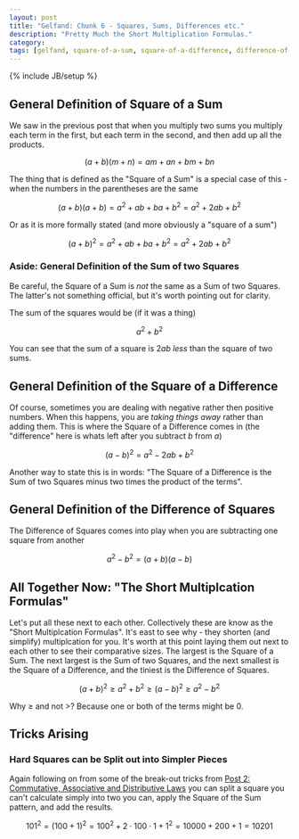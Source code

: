 ```yaml
---
layout: post
title: "Gelfand: Chunk 6 - Squares, Sums, Differences etc."
description: "Pretty Much the Short Multiplication Formulas."
category: 
tags: [gelfand, square-of-a-sum, square-of-a-difference, difference-of-squares, short-multiplcation-formulas, tricks]
---
```

{% include JB/setup %}

## General Definition of Square of a Sum
We saw in the previous post that when you multiply two sums you multiply each term in the first, but each term in the second, and then add up all the products.

$$(a + b)(m + n) = am + an + bm + bn$$

The thing that is defined as the "Square of a Sum" is a special case of this - when the numbers in the parentheses are the same

$$(a + b)(a + b) = a^2 + ab + ba + b^2 = a^2 + 2ab + b^2$$

Or as it is more formally stated (and more obviously a "square of a sum")

$$(a + b)^2 = a^2 + ab + ba + b^2 = a^2 + 2ab + b^2$$

### Aside: General Definition of the Sum of two Squares
Be careful, the Square of a Sum is _not_ the same as a Sum of two Squares.  The latter's not something official, but it's worth pointing out for clarity. 

The sum of the squares would be (if it was a thing)

$$a^2 + b^2$$

You can see that the sum of a square is $2ab$ _less_ than the square of two sums.

## General Definition of the Square of a Difference
Of course, sometimes you are dealing with negative rather then positive numbers.  When this happens, you are _taking things away_ rather than adding them. This is where the Square of a Difference comes in (the "difference" here is whats left after you subtract $b$ from $a$)

$$(a - b)^2 = a^2 - 2ab + b^2$$

Another way to state this is in words: "The Square of a Difference is the Sum of two Squares minus two times the product of the terms".

## General Definition of the Difference of Squares
The Difference of Squares comes into play when you are subtracting one square from another

$$a^2 - b^2 = (a + b)(a - b)$$

## All Together Now: "The Short Multiplcation Formulas"
Let's put all these next to each other.  Collectively these are know as the "Short Multiplcation Formulas".  It's east to see why - they shorten (and simplify) multiplcation for you.  It's worth at this point laying them out next to each other to see their comparative sizes.  The largest is the Square of a Sum. The next largest is the Sum of two Squares, and the next smallest is the Square of a Difference, and the tiniest is the Difference of Squares.

$$(a + b)^2 \geq a^2 + b^2 \geq (a - b)^2 \geq a^2 - b^2$$

Why $\geq$ and not $>$? Because one or both of the terms might be $0$.

## Tricks Arising
### Hard Squares can be Split out into Simpler Pieces
Again following on from some of the break-out tricks from [Post 2: Commutative, Associative and Distributive Laws](https://andrewharmellaw.github.io/2016/11/23/gelfands-algebra-chunk-2-commutative-associative-and-distributive-laws) you can split a square you can't calculate simply into two you can, apply the Square of the  Sum pattern, and add the results.

$$101^2 = (100 + 1)^2 = 100^2 + 2 \cdot 100 \cdot 1 + 1^2 = 10000 + 200 + 1 = 10201$$

